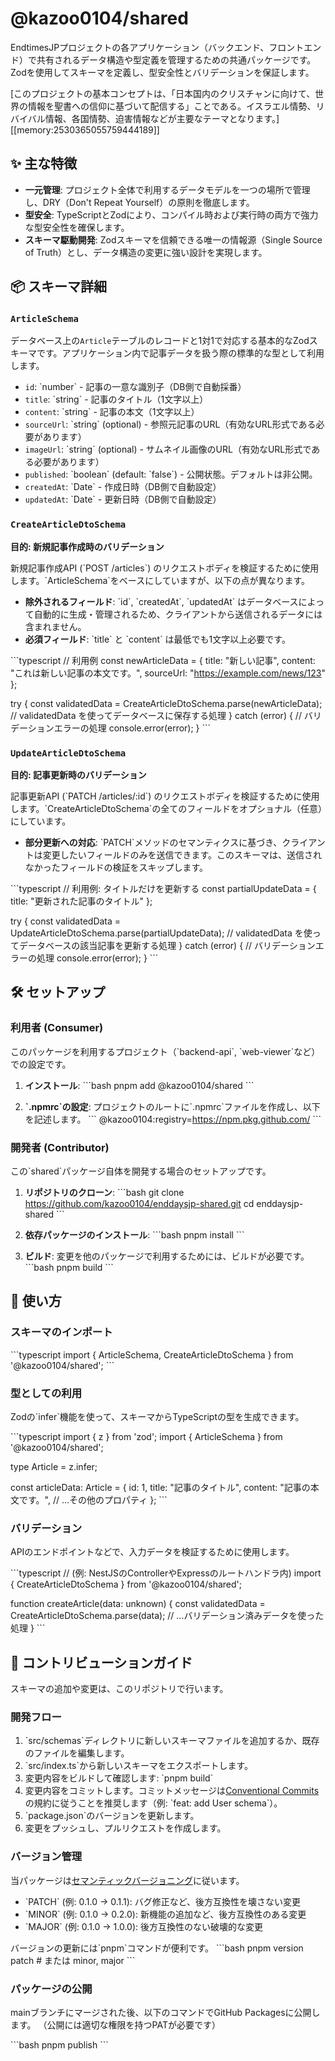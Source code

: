 # @kazoo0104/shared

EndtimesJPプロジェクトの各アプリケーション（バックエンド、フロントエンド）で共有されるデータ構造や型定義を管理するための共通パッケージです。
Zodを使用してスキーマを定義し、型安全性とバリデーションを保証します。

[このプロジェクトの基本コンセプトは、「日本国内のクリスチャンに向けて、世界の情報を聖書への信仰に基づいて配信する」ことである。イスラエル情勢、リバイバル情報、各国情勢、迫害情報などが主要なテーマとなります。][[memory:2530365055759444189]]

## ✨ 主な特徴

-   **一元管理**: プロジェクト全体で利用するデータモデルを一つの場所で管理し、DRY（Don't Repeat Yourself）の原則を徹底します。
-   **型安全**: TypeScriptとZodにより、コンパイル時および実行時の両方で強力な型安全性を確保します。
-   **スキーマ駆動開発**: Zodスキーマを信頼できる唯一の情報源（Single Source of Truth）とし、データ構造の変更に強い設計を実現します。

## 📦 スキーマ詳細

### `ArticleSchema`
データベース上の`Article`テーブルのレコードと1対1で対応する基本的なZodスキーマです。アプリケーション内で記事データを扱う際の標準的な型として利用します。

-   `id`: \`number\` - 記事の一意な識別子（DB側で自動採番）
-   `title`: \`string\` - 記事のタイトル（1文字以上）
-   `content`: \`string\` - 記事の本文（1文字以上）
-   `sourceUrl`: \`string\` (optional) - 参照元記事のURL（有効なURL形式である必要があります）
-   `imageUrl`: \`string\` (optional) - サムネイル画像のURL（有効なURL形式である必要があります）
-   `published`: \`boolean\` (default: \`false\`) - 公開状態。デフォルトは非公開。
-   `createdAt`: \`Date\` - 作成日時（DB側で自動設定）
-   `updatedAt`: \`Date\` - 更新日時（DB側で自動設定）

### `CreateArticleDtoSchema`
**目的: 新規記事作成時のバリデーション**

新規記事作成API (\`POST /articles\`) のリクエストボディを検証するために使用します。\`ArticleSchema\`をベースにしていますが、以下の点が異なります。

-   **除外されるフィールド**: \`id\`, \`createdAt\`, \`updatedAt\` はデータベースによって自動的に生成・管理されるため、クライアントから送信されるデータには含まれません。
-   **必須フィールド**: \`title\` と \`content\` は最低でも1文字以上必要です。

\`\`\`typescript
// 利用例
const newArticleData = {
  title: "新しい記事",
  content: "これは新しい記事の本文です。",
  sourceUrl: "https://example.com/news/123"
};

try {
  const validatedData = CreateArticleDtoSchema.parse(newArticleData);
  // validatedData を使ってデータベースに保存する処理
} catch (error) {
  // バリデーションエラーの処理
  console.error(error);
}
\`\`\`

### `UpdateArticleDtoSchema`
**目的: 記事更新時のバリデーション**

記事更新API (\`PATCH /articles/:id\`) のリクエストボディを検証するために使用します。\`CreateArticleDtoSchema\`の全てのフィールドをオプショナル（任意）にしています。

-   **部分更新への対応**: \`PATCH\`メソッドのセマンティクスに基づき、クライアントは変更したいフィールドのみを送信できます。このスキーマは、送信されなかったフィールドの検証をスキップします。

\`\`\`typescript
// 利用例: タイトルだけを更新する
const partialUpdateData = {
  title: "更新された記事のタイトル"
};

try {
  const validatedData = UpdateArticleDtoSchema.parse(partialUpdateData);
  // validatedData を使ってデータベースの該当記事を更新する処理
} catch (error) {
  // バリデーションエラーの処理
  console.error(error);
}
\`\`\`

## 🛠️ セットアップ

### 利用者 (Consumer)
このパッケージを利用するプロジェクト（\`backend-api\`, \`web-viewer\`など）での設定です。

1.  **インストール**:
    \`\`\`bash
    pnpm add @kazoo0104/shared
    \`\`\`

2.  **\`.npmrc\`の設定**:
    プロジェクトのルートに\`.npmrc\`ファイルを作成し、以下を記述します。
    \`\`\`
    @kazoo0104:registry=https://npm.pkg.github.com/
    \`\`\`

### 開発者 (Contributor)
この\`shared\`パッケージ自体を開発する場合のセットアップです。

1.  **リポジトリのクローン**:
    \`\`\`bash
    git clone https://github.com/kazoo0104/enddaysjp-shared.git
    cd enddaysjp-shared
    \`\`\`

2.  **依存パッケージのインストール**:
    \`\`\`bash
    pnpm install
    \`\`\`

3.  **ビルド**:
    変更を他のパッケージで利用するためには、ビルドが必要です。
    \`\`\`bash
    pnpm build
    \`\`\`

## 🚀 使い方

### スキーマのインポート

\`\`\`typescript
import { ArticleSchema, CreateArticleDtoSchema } from '@kazoo0104/shared';
\`\`\`

### 型としての利用

Zodの\`infer\`機能を使って、スキーマからTypeScriptの型を生成できます。

\`\`\`typescript
import { z } from 'zod';
import { ArticleSchema } from '@kazoo0104/shared';

type Article = z.infer<typeof ArticleSchema>;

const articleData: Article = {
    id: 1,
    title: "記事のタイトル",
    content: "記事の本文です。",
    // ...その他のプロパティ
};
\`\`\`

### バリデーション

APIのエンドポイントなどで、入力データを検証するために使用します。

\`\`\`typescript
// (例: NestJSのControllerやExpressのルートハンドラ内)
import { CreateArticleDtoSchema } from '@kazoo0104/shared';

function createArticle(data: unknown) {
    const validatedData = CreateArticleDtoSchema.parse(data);
    // ...バリデーション済みデータを使った処理
}
\`\`\`

## 🤝 コントリビューションガイド

スキーマの追加や変更は、このリポジトリで行います。

### 開発フロー
1.  \`src/schemas\`ディレクトリに新しいスキーマファイルを追加するか、既存のファイルを編集します。
2.  \`src/index.ts\`から新しいスキーマをエクスポートします。
3.  変更内容をビルドして確認します: \`pnpm build\`
4.  変更内容をコミットします。コミットメッセージは[Conventional Commits](https://www.conventionalcommits.org/)の規約に従うことを推奨します（例: \`feat: add User schema\`）。
5.  \`package.json\`のバージョンを更新します。
6.  変更をプッシュし、プルリクエストを作成します。

### バージョン管理
当パッケージは[セマンティックバージョニング](https://semver.org/lang/ja/)に従います。
-   \`PATCH\` (例: 0.1.0 -> 0.1.1): バグ修正など、後方互換性を壊さない変更
-   \`MINOR\` (例: 0.1.0 -> 0.2.0): 新機能の追加など、後方互換性のある変更
-   \`MAJOR\` (例: 0.1.0 -> 1.0.0): 後方互換性のない破壊的な変更

バージョンの更新には\`pnpm\`コマンドが便利です。
\`\`\`bash
pnpm version patch # または minor, major
\`\`\`

### パッケージの公開
mainブランチにマージされた後、以下のコマンドでGitHub Packagesに公開します。
（公開には適切な権限を持つPATが必要です）

\`\`\`bash
pnpm publish
\`\`\`
